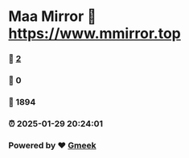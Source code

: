 # Maa Mirror :link: https://www.mmirror.top 
### :page_facing_up: [2](https://www.mmirror.top/tag.html) 
### :speech_balloon: 0 
### :hibiscus: 1894 
### :alarm_clock: 2025-01-29 20:24:01 
### Powered by :heart: [Gmeek](https://github.com/Meekdai/Gmeek)
